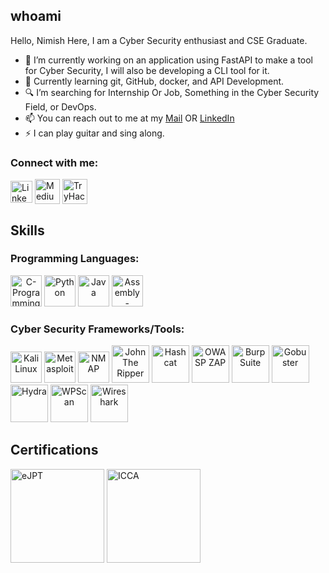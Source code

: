 ## whoami
<!--
**nimishdudhe01/nimishdudhe01** is a ✨ _special_ ✨ repository because its `README.md` (this file) appears on your GitHub profile.
Here are some ideas to get you started:
-->
Hello, Nimish Here, I am a Cyber Security enthusiast and CSE Graduate.

- 🔭 I’m currently working on an application using FastAPI to make a tool for Cyber Security, I will also be developing a CLI tool for it.
- 🌱 Currently learning git, GitHub, docker, and API Development.
- 🔍 I’m searching for Internship Or Job, Something in the Cyber Security Field, or DevOps.
- 📫 You can reach out to me at my [Mail](mailto:20cs3043@rgipt.ac.in) OR [LinkedIn](https://www.linkedin.com/in/nimishdudhe)
- ⚡  I can play guitar and sing along.

<h3 align="left">Connect with me:</h3>
<p align="left">
<a href="https://www.linkedin.com/in/nimishdudhe" target="blank"><img align="center" src="https://raw.githubusercontent.com/rahuldkjain/github-profile-readme-generator/master/src/images/icons/Social/linked-in-alt.svg" alt="LinkedIn" height="35" width="35" /></a>
<a href="https://secoverflowshanks.medium.com" target="blank"><img align="center" src="https://raw.githubusercontent.com/rahuldkjain/github-profile-readme-generator/888aff31e1d26dd2a6acf6afebbc34970aeb0118/src/images/icons/Social/medium.svg" alt="Medium" height="40" width="40" /></a>
<a href="https://www.tryhackme.com/p/SecOvfShanks"><img align="center" src="https://assets.tryhackme.com/img/logo/tryhackme_logo_full.svg" alt="TryHackMe" height="40"/></a>
</p>

<h2 align="left">Skills</h2>

<h3 align="left">Programming Languages:</h3>
<p aligh="left">
<a align="center"><img src="https://upload.wikimedia.org/wikipedia/commons/1/18/C_Programming_Language.svg" alt="C-Programming" height="50"></a>
<a align="center"><img src="https://www.svgrepo.com/show/452091/python.svg" alt="Python" height="50"></a>
<a align="center"><img src="https://www.svgrepo.com/show/452234/java.svg" alt="Java" height="50"></a>
<a align="center"><img src="https://www.svgrepo.com/show/373445/assembly.svg" alt="Assembly-Language(Linux)" height="50"></a>
</p>

<h3 align="left">Cyber Security Frameworks/Tools:</h3>
<p align="left">
  <a align="center"><img src="https://upload.wikimedia.org/wikipedia/commons/thumb/4/4b/Kali_Linux_2.0_wordmark.svg/250px-Kali_Linux_2.0_wordmark.svg.png" alt="Kali Linux" height="50"></a>
  <a align="center"><img src="https://www.metasploit.com/includes/images/favicon.ico" alt="Metasploit" height="50"></a>
  <a align="center"><img src="https://www.kali.org/tools/nmap/images/nmap-logo.svg" alt="NMAP" height="50"></a>
  <a align="center"><img src="https://www.kali.org/tools/john/images/john-logo.svg" alt="John The Ripper" height="60"></a>
  <a align="center"><img src="https://www.kali.org/tools/hashcat/images/hashcat-logo.svg" alt="Hashcat" height="60"></a>
  <a align="center"><img src="https://www.kali.org/tools/zaproxy/images/zaproxy-logo.svg" alt="OWASP ZAP" height="60"></a>
  <a align="center"><img src="https://www.kali.org/tools/burpsuite/images/burpsuite-logo.svg" alt="Burp Suite" height="60"></a>
  <a align="center"><img src="https://www.kali.org/tools/gobuster/images/gobuster-logo.svg" alt="Gobuster" height="60"></a>
  <a align="center"><img src="https://www.kali.org/tools/hydra/images/hydra-logo.svg" alt="Hydra" height="60"></a>
  <a align="center"><img src="https://www.kali.org/tools/wpscan/images/wpscan-logo.svg" alt="WPScan" height="60"></a>
  <a align="center"><img src="https://www.kali.org/tools/wireshark/images/wireshark-logo.svg" alt="Wireshark" height="60"></a>
</p>


<h2 aligh="left">Certifications</h2>
<p>
  <a href="https://certs.ine.com/5c625f16-be47-43ce-9861-2f1e95af94f9" target="blank"><img src="https://api.accredible.com/v1/frontend/credential_website_embed_image/badge/99870779" alt="eJPT" height="150"></a>
  <a href="https://certs.ine.com/c6798de9-2542-4d7e-abcd-d0e2c700e685" target="blank"><img src="https://api.accredible.com/v1/frontend/credential_website_embed_image/badge/96464527" alt="ICCA" height="150"></a>
</p>
